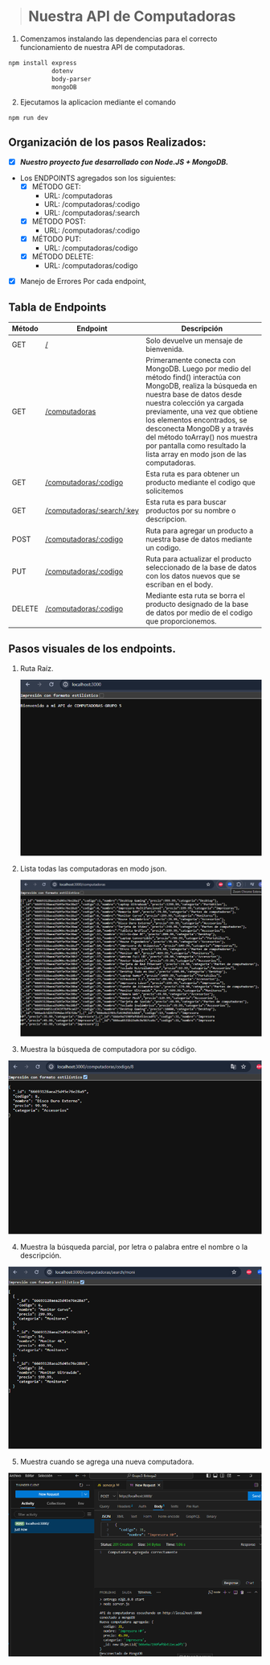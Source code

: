 >  # Nuestra API de Computadoras
1. Comenzamos instalando las dependencias para el correcto funcionamiento de nuestra API de computadoras.
``` 
npm install express
            dotenv
            body-parser
            mongoDB
```               

2. Ejecutamos la aplicacion mediante el comando

``` 
npm run dev 
```


## Organización de los pasos Realizados:

- [x] ***Nuestro proyecto fue desarrollado con Node.JS + MongoDB.***

- Los ENDPOINTS agregados son los siguientes:
  - [x] MÉTODO GET:
    - URL: /computadoras
    - URL: /computadoras/:codigo
    - URL: /computadoras/:search
  - [x] MÉTODO POST:
    - URL: /computadoras/:codigo
  - [x] MÉTODO PUT:
    - URL: /computadoras/codigo
  - [x] MÉTODO DELETE:
    - URL: /computadoras/codigo

- [X] Manejo de Errores Por cada endpoint,



## Tabla de Endpoints

| Método | Endpoint | Descripción |
|----------|----------|----------|
| GET    | [/](http://localhost:3000)   | Solo devuelve un mensaje de bienvenida. |
| GET    | [/computadoras](http://localhost:3000/computadoras)   | Primeramente conecta con MongoDB. Luego por medio del método find() interactúa con MongoDB, realiza la búsqueda en nuestra base de datos desde nuestra colección ya cargada previamente, una vez que obtiene los elementos encontrados, se desconecta MongoDB y a través del método toArray() nos muestra por pantalla como resultado la lista array en modo json de las computadoras. |
| GET    |  [/computadoras/:codigo](http://localhost:3000/computadoras/codigo/4)  | Esta ruta es para obtener un producto mediante el codigo que solicitemos   |
| GET    |  [/computadoras/:search/:key](http://localhost:3000/computadoras/search/moni)  | Esta ruta es para buscar productos por su nombre o descripcion.  |
| POST    |   [/computadoras/:codigo](https://www.../) | Ruta para agregar un producto a nuestra base de datos mediante un codigo.   |
| PUT    |   [/computadoras/:codigo](https://www.../) | Ruta para actualizar el producto seleccionado de la base de datos con los datos nuevos que se escriban en el body.  |
| DELETE    |  [/computadoras/:codigo](https://www.../)  | Mediante esta ruta se borra el producto designado de la base de datos por medio de el codigo que proporcionemos.  |


## Pasos visuales de los endpoints.

1. Ruta Raíz.

   ![](/src/views/1.%20ruta%20raiz.png)

2. Lista todas las computadoras en modo json.

   ![](/src/views/2.%20metodo%20get.%20lista%20array%20json-computadoras.png)

3.  Muestra la búsqueda de computadora por su código.

   ![](/src/views/3.%20metodo%20get.%20busca%20computadora%20por%20su%20codigo.png)

4.  Muestra la búsqueda parcial, por letra o palabra entre el nombre o la descripción.

   ![](/src/views/4.%20metodo%20get.%20search%20-%20busca%20parcial,%20por%20letra,%20y%20palabra%20del%20contenido%20de%20nombre%20o%20descripcion.png)

5.  Muestra cuando se agrega una nueva computadora.

   ![](/src/views/5.%20metodo%20post.%20agrega%20nueva%20computadora.png)